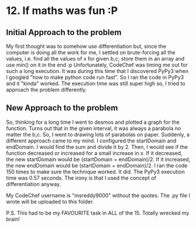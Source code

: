 # **12. If maths was fun :P**
## **Initial Approach to the problem**
My first thought was to somehow use differentiation but, since the computer is doing all the work for me, I settled on brute-forcing all the values, i.e. find all the values of x for given b,c; store them in an array and use min() on it in the end :p Unfortunately, CodeChef was timing me out for such a long execution. It was during this time that I discovered PyPy3 when I googled "how to make python code run fast". So I ran the code in PyPy3 and it "kinda" worked. The execution time was still super high so, I tried to approach the problem differently.
## **New Approach to the problem**
So, thinking for a long time I went to desmos and plotted a graph for the function. Turns out that in the given interval, it was always a parabola no matter the b,c. So, I went to drawing lots of parabolas on paper. Suddenly, a different approach came to my mind. I configured the startDomain and endDomain. I would find the sum and divide it by 2. Then, I would see if the function decreased or increased for a small increase in x. If it decreased, the new startDomain would be (startDomain + endDomain)/2. If it increased, the new endDomain would be (startDomain + endDomain)/2. I ran the code 150 times to make sure the technique worked. It did. The PyPy3 execution time was 0.57 seconds. The irony is that I used the concept of differentiation anyway.

My CodeChef username is "msreddy9000" without the quotes. The .py file I wrote will be uploaded to this folder.

P.S. This had to be my FAVOURITE task in ALL of the 15. Totally wrecked my brain!
